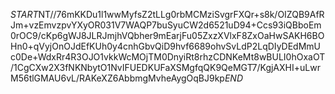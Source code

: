 $START$NT//76mKKDu1l1wwMyfsZ2tLLg0rbMCMziSvgrFXQr+s8k/OIZQB9AfRJm+vzEmvzpvYXyOR031V7WAQP7buSyuCW2d6521uD94+Ccs93iQBboEm0rOC9/cKp6gWJ8JLRJmjhVQbher9mEarjFu05ZxzXVlxF8ZxOaHwSAKH6BOHn0+qVyjOnOJdEfKUh0y4cnhGbvQiD9hvf6689ohvSvLdP2LqDIyDEdMmUc0De+WdxRr4R3OJO1vkkWcMOjTM0DnyiRt8rhzCDNKeMt8wBULI0hOxaOT/1CgCXw2X3fNKNbytO1NvIFUEDKUFaXSMgfqQK9QeMGT7/KgjAXHI+uLwrM56tlGMAU6vL/RAKeXZ6AbbmgMvheAygOqBJ9kp$END$